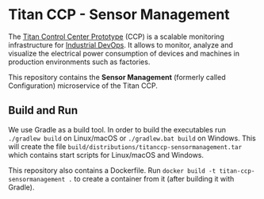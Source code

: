 # Titan CCP - Sensor Management

The [Titan Control Center Prototype](http://eprints.uni-kiel.de/43910) (CCP) is a
scalable monitoring infrastructure for [Industrial DevOps](https://industrial-devops.org/).
It allows to monitor, analyze and visualize the electrical power consumption of
devices and machines in production environments such as factories.

This repository contains the **Sensor Management** (formerly called Configuration) microservice of the Titan CCP.

## Build and Run

We use Gradle as a build tool. In order to build the executables run 
`./gradlew build` on Linux/macOS or `./gradlew.bat build` on Windows. This will
create the file `build/distributions/titanccp-sensormanagement.tar` which contains
start scripts for Linux/macOS and Windows.

This repository also contains a Dockerfile. Run
`docker build -t titan-ccp-sensormanagement .` to create a container from it (after
building it with Gradle).